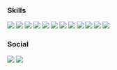 ### Skills
<p>
  <img src="https://img.shields.io/static/v1?style=for-the-badge&message=HTML5&color=E34F26&logo=HTML5&logoColor=FFFFFF&label="/>
  <img src="https://img.shields.io/static/v1?style=for-the-badge&message=CSS3&color=1572B6&logo=CSS3&logoColor=FFFFFF&label="/>
  <img src="https://img.shields.io/badge/javascript%20-%23323330.svg?&style=for-the-badge&logo=javascript&logoColor=%23F7DF1E"/>
  <img src="https://img.shields.io/static/v1?style=for-the-badge&message=Bootstrap&color=7952B3&logo=Bootstrap&logoColor=FFFFFF&label="/>
  <img src="https://img.shields.io/static/v1?style=for-the-badge&message=PHP&color=777BB4&logo=PHP&logoColor=FFFFFF&label="/>
  <img src="https://img.shields.io/badge/vuejs%20-%2335495e.svg?&style=for-the-badge&logo=vue.js&logoColor=%234FC08D"/>
  <img src="https://img.shields.io/badge/Node.js-43853D?style=for-the-badge&logo=node.js&logoColor=white"/>
  <img src="https://img.shields.io/static/v1?style=for-the-badge&message=Laravel&color=FF2D20&logo=Laravel&logoColor=FFFFFF&label="/>
  <img src="https://img.shields.io/static/v1?style=for-the-badge&message=MySQL&color=4479A1&logo=MySQL&logoColor=FFFFFF&label="/>
  <img src="https://img.shields.io/static/v1?style=for-the-badge&message=PostgreSQL&color=4169E1&logo=PostgreSQL&logoColor=FFFFFF&label="/>
  <img src="https://img.shields.io/static/v1?style=for-the-badge&message=MongoDB&color=47A248&logo=MongoDB&logoColor=FFFFFF&label="/> 
  <img src="https://img.shields.io/static/v1?style=for-the-badge&message=Power+BI&color=222222&logo=Power+BI&logoColor=F2C811&label="/>
</p>

### Social
<p>
<a href="https://www.linkedin.com/in/luis-josue-santana-perez-ab84a8153/"><img src="https://img.shields.io/static/v1?style=for-the-badge&message=LinkedIn&color=0A66C2&logo=LinkedIn&logoColor=FFFFFF&label="/></a>
<a href="https://twitter.com/Luisjosue17"><img src="https://img.shields.io/static/v1?style=for-the-badge&message=Twitter&color=1DA1F2&logo=Twitter&logoColor=FFFFFF&label="/></a>
</p>

